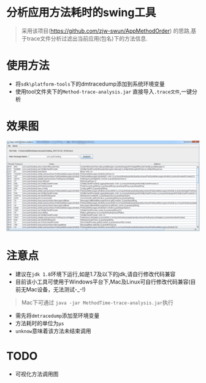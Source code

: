 # 分析应用方法耗时的swing工具
> 采用该项目(https://github.com/zjw-swun/AppMethodOrder) 的思路,基于trace文件分析过滤出当前应用(包名)下的方法信息.
# 使用方法
 - 将``sdk\platform-tools``下的dmtracedump添加到系统环境变量
 - 使用tool文件夹下的``Method-trace-analysis.jar`` 直接导入`.trace文件`,一键分析
# 效果图

<img src="art/preview.png"  />

# 注意点
 - 建议在`jdk 1.8`环境下运行,如是1.7及以下的jdk,请自行修改代码兼容
 - 目前该小工具可使用于Windows平台下,Mac及Linux可自行修改代码兼容(目前无Mac设备，无法测试-_-!)
>Mac下可通过 `java -jar MethodTime-trace-analysis.jar`执行
 - 需先将`dmtracedump`添加至环境变量
 - 方法耗时的单位为`μs`
 - `unknow`意味着该方法未结束调用
# TODO
 - 可视化方法调用图